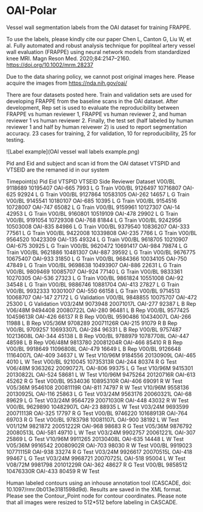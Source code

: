 # OAI-Polar
Vessel wall segmentation labels from the OAI dataset for training FRAPPE. 

To use the labels, please kindly cite our paper
Chen L, Canton G, Liu W, et al. Fully automated and robust analysis technique for popliteal artery vessel wall evaluation (FRAPPE) using neural network models from standardized knee MRI. Magn Reson Med. 2020;84:2147–2160. https://doi.org/10.1002/mrm.28237

Due to the data sharing policy, we cannot post original images here. Please acquire the images from https://nda.nih.gov/oai/

There are four datasets posted here. Train and validation sets are used for developing FRAPPE from the baseline scans in the OAI dataset. After development, Rep set is used to evaluate the reproducibility between FRAPPE vs human reviewer 1, FRAPPE vs human reviewer 2, and human reviewer 1 vs human reviewer 2. Finally, the test set (half labeled by human reviewer 1 and half by human reivewer 2) is used to report segmentation accuracy. 
23 cases for training, 2 for validation, 10 for reproducibility, 25 for testing. 

![Label example](OAI vessel wall labels example.png)

Pid and Eid and subject and scan id from the OAI dataset
VTSPID and VTSEID are the remaned id in our system

Timepoint(s)	Pid	Eid	VTSPID	VTSEID	Side	Reviewer	Dataset
V00/BL	9118689	10195407	OAI-665	7993	L	G	Train
V00/BL	9126497	10716807	OAI-625	92924	L	G	Train
V00/BL	9127864	10583105	OAI-262	14657	L	G	Train
V00/BL	9145541	10180107	OAI-685	10395	L	G	Train
V00/BL	9154516	10728007	OAI-747	65082	L	G	Train
V00/BL	9159961	10127307	OAI-14	42953	L	G	Train
V00/BL	9160801	10519109	OAI-478	29902	L	G	Train
V00/BL	9191054	10729308	OAI-768	81844	L	G	Train
V00/BL	9242956	10503008	OAI-835	84986	L	G	Train
V00/BL	9379540	10836207	OAI-333	77561	L	G	Train
V00/BL	9422008	10339808	OAI-235	7766	L	G	Train
V00/BL	9564520	10423309	OAI-135	49324	L	G	Train
V00/BL	9618705	10210907	OAI-675	30925	L	G	Train
V00/BL	9620472	10691417	OAI-984	79874	L	G	Train
V00/BL	9621886	10481307	OAI-887	39592	L	G	Train
V00/BL	9676775	10675407	OAI-933	31850	L	G	Train
V00/BL	9684366	10034105	OAI-750	47849	L	G	Train
V00/BL	9698638	10493907	OAI-886	22631	L	G	Train
V00/BL	9809469	10085707	OAI-924	77140	L	G	Train
V00/BL	9833361	10270305	OAI-536	27323	L	G	Train
V00/BL	9861824	10551008	OAI-92	34548	L	G	Train
V00/BL	9886746	10881704	OAI-413	27827	L	G	Train
V00/BL	9932333	10301007	OAI-550	66158	L	G	Train
V00/BL	9714513	10068707	OAI-147	27172	L	G	Validation
V00/BL	9848855	10075707	OAI-472	25300	L	G	Validation
V03/24M	9073948	20071017L	OAI-277	92387	L	B	Rep
V06/48M	9494408	20080722L	OAI-280	96481	L	B	Rep
V00/BL	9577425	10459613R	OAI-426	66137	R	B	Rep
V00/BL	9590486	10434007L	OAI-266	11988	L	B	Rep
V05/36M	9708289	20071126R	OAI-215	91079	R	B	Rep
V00/BL	9709257	10693307L	OAI-284	96331	L	B	Rep
V00/BL	9757487	10213608L	OAI-344	45138	L	B	Rep
V00/BL	9788979	10787708L	OAI-447	48598	L	B	Rep
V06/48M	9813780	20081204R	OAI-466	85410	R	B	Rep
V00/BL	9918649	11096808L	OAI-479	16649	L	B	Rep
V00/BL	9126648	11164007L	OAI-409	34637	L	W	Test
V10/96M	9184556	20130909L	OAI-465	4010	L	W	Test
V00/BL	9210045	10735313R	OAI-244	80374	R	G	Test
V06/48M	9363262	20090727L	OAI-806	99375	L	G	Test
V10/96M	9415301	20130822L	OAI-524	58681	L	W	Test
V10/96M	9475264	20120716R	OAI-613	45262	R	G	Test
V00/BL	9534036	10895310R	OAI-406	69091	R	W	Test
V05/36M	9546108	20081119R	OAI-811	74797	R	W	Test
V10/96M	9558136	20130925L	OAI-116	25863	L	G	Test
V03/24M	9563176	20060321L	OAI-68	89629	L	G	Test
V03/24M	9564729	20071030R	OAI-448	43032	R	W	Test
V00/BL	9629890	10482907L	OAI-23	88935	L	W	Test
V03/24M	9693599	20071113R	OAI-325	17797	R	G	Test
V00/BL	9746220	10168913R	OAI-764	69703	R	G	Test
V00/BL	9783798	10081107L	OAI-900	38192	L	W	Test
V01/12M	9821872	20051222R	OAI-968	98683	R	G	Test
V05/36M	9876792	20080513L	OAI-581	49710	L	W	Test
V03/24M	9902757	20061221L	OAI-307	25869	L	G	Test
V10/96M	9911265	20130408L	OAI-635	14448	L	W	Test
V05/36M	9916542	20080902R	OAI-703	98030	R	W	Test
V00/BL	9919023	10771115R	OAI-938	33274	R	G	Test
V03/24M	9926617	20070515L	OAI-418	99467	L	G	Test
V03/24M	9968721	20070725L	OAI-518	95004	L	W	Test
V08/72M	9981798	20101229R	OAI-362	48627	R	G	Test
V00/BL	9858512	10476330R	OAI-433	80459	R	W	Test


Human labeled contours using an inhouse annotation tool (CASCADE, doi: 10.1097/rmr.0b013e3181598d9d). Results are saved in the XML format. Please see the Contour_Point node for contour coordinates. Please note that all images were resized to 512*512 before labeling in CASCADE. 
